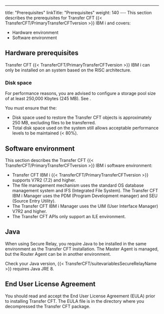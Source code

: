 ---
title: "Prerequisites"
linkTitle: "Prerequisites"
weight: 140
--- This section describes the prerequisites for Transfer CFT {{< TransferCFT/PrimaryTransferCFTversion  >}} IBM i and covers:

- Hardware environment
- Software environment

## Hardware prerequisites

Transfer CFT {{< TransferCFT/PrimaryTransferCFTversion  >}} IBM i can only be installed on an system based on the RISC architecture.

### Disk space

For performance reasons, you are advised to configure a storage pool size of at least 250,000 Kbytes (245 MB). See .

You must ensure that the:

- Disk space used to restore the Transfer CFT objects is approximately 250 MB, excluding files to be transferred.
- Total disk space used on the system still allows acceptable performance levels to be maintained (&lt; 80%).

## Software environment

This section describes the Transfer CFT {{< TransferCFT/PrimaryTransferCFTversion  >}} IBM i software environment:

- Transfer CFT IBM i {{< TransferCFT/PrimaryTransferCFTversion >}} supports V7R2 (7.2) and higher.
- The file management mechanism uses the standard OS database management system and IFS (Integrated File System). The Transfer CFT IBM i Manager uses the PDM (Program Development manager) and SEU (Source Entry Utility).
- The Transfer CFT IBM i Manager uses the UIM (User Interface Manager) V7R2 and higher.
- The Transfer CFT APIs only support an ILE environment.

## Java

When using Secure Relay, you require Java to be installed in the same environment as the Transfer CFT installation. The Master Agent is managed, but the Router Agent can be in another environment.

Check your Java version, {{< TransferCFT/suitevariablesSecureRelayName  >}} requires Java JRE 8.

## End User License Agreement

You should read and accept the End User License Agreement (EULA) prior to installing Transfer CFT. The EULA file is in the directory where you decompressed the Transfer CFT package.
